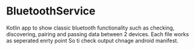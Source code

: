 # BluetoothService

Kotlin app to show classic bluetooth functionality such as checking, discovering, pairing and passing data between 2 devices. Each file works as seperated enrty point 
So ti check output chnage android manifest.
